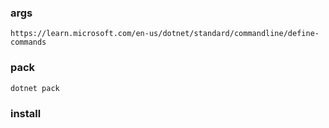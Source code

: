 ### args
`https://learn.microsoft.com/en-us/dotnet/standard/commandline/define-commands`

### pack
```cmd
dotnet pack
```

### install
